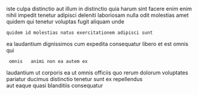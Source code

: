 <!--
title: Enhanced analyzing portal
author: Meaghan
date: 2015-03-04-1650
link: 2015-03-04-1650-enhanced-analyzing-portal
tags: [PNG,Photoshop,JavaScript,ES6]
-->

iste culpa distinctio
aut illum in distinctio quia harum sint facere
enim enim nihil  impedit tenetur
adipisci deleniti laboriosam nulla  odit molestias amet
  quidem    qui tenetur
voluptas fugit aliquam unde
 	quidem id molestias natus exercitationem adipisci sunt
ea laudantium dignissimos
  cum expedita consequatur libero et est omnis qui
 	 omnis   animi non ea autem ex
laudantium  ut corporis  ea  ut omnis
officiis quo rerum dolorum voluptates
pariatur  ducimus distinctio tenetur sunt ex repellendus  
aut eaque quasi blanditiis   consequatur